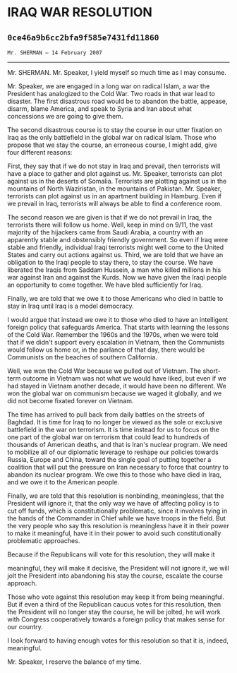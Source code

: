 # IRAQ WAR RESOLUTION
## `0ce46a9b6cc2bfa9f585e7431fd11860`
`Mr. SHERMAN — 14 February 2007`

---


Mr. SHERMAN. Mr. Speaker, I yield myself so much time as I may 
consume.

Mr. Speaker, we are engaged in a long war on radical Islam, a war the 
President has analogized to the Cold War. Two roads in that war lead to 
disaster. The first disastrous road would be to abandon the battle, 
appease, disarm, blame America, and speak to Syria and Iran about what 
concessions we are going to give them.

The second disastrous course is to stay the course in our utter 
fixation on Iraq as the only battlefield in the global war on radical 
Islam. Those who propose that we stay the course, an erroneous course, 
I might add, give four different reasons:

First, they say that if we do not stay in Iraq and prevail, then 
terrorists will have a place to gather and plot against us. Mr. 
Speaker, terrorists can plot against us in the deserts of Somalia. 
Terrorists are plotting against us in the mountains of North 
Waziristan, in the mountains of Pakistan. Mr. Speaker, terrorists can 
plot against us in an apartment building in Hamburg. Even if we prevail 
in Iraq, terrorists will always be able to find a conference room.

The second reason we are given is that if we do not prevail in Iraq, 
the terrorists there will follow us home. Well, keep in mind on 9/11, 
the vast majority of the hijackers came from Saudi Arabia, a country 
with an apparently stable and obstensibly friendly government. So even 
if Iraq were stable and friendly, individual Iraqi terrorists might 
well come to the United States and carry out actions against us. Third, 
we are told that we have an obligation to the Iraqi people to stay 
there, to stay the course. We have liberated the Iraqis from Saddam 
Hussein, a man who killed millions in his war against Iran and against 
the Kurds. Now we have given the Iraqi people an opportunity to come 
together. We have bled sufficiently for Iraq.

Finally, we are told that we owe it to those Americans who died in 
battle to stay in Iraq until Iraq is a model democracy.



I would argue that instead we owe it to those who died to have an 
intelligent foreign policy that safeguards America. That starts with 
learning the lessons of the Cold War. Remember the 1960s and the 1970s, 
when we were told that if we didn't support every escalation in 
Vietnam, then the Communists would follow us home or, in the parlance 
of that day, there would be Communists on the beaches of southern 
California.

Well, we won the Cold War because we pulled out of Vietnam. The 
short-term outcome in Vietnam was not what we would have liked, but 
even if we had stayed in Vietnam another decade, it would have been no 
different. We won the global war on communism because we waged it 
globally, and we did not become fixated forever on Vietnam.

The time has arrived to pull back from daily battles on the streets 
of Baghdad. It is time for Iraq to no longer be viewed as the sole or 
exclusive battlefield in the war on terrorism. It is time instead for 
us to focus on the one part of the global war on terrorism that could 
lead to hundreds of thousands of American deaths, and that is Iran's 
nuclear program. We need to mobilize all of our diplomatic leverage to 
reshape our policies towards Russia, Europe and China, toward the 
single goal of putting together a coalition that will put the pressure 
on Iran necessary to force that country to abandon its nuclear program. 
We owe this to those who have died in Iraq, and we owe it to the 
American people.

Finally, we are told that this resolution is nonbinding, meaningless, 
that the President will ignore it, that the only way we have of 
affecting policy is to cut off funds, which is constitutionally 
problematic, since it involves tying in the hands of the Commander in 
Chief while we have troops in the field. But the very people who say 
this resolution is meaningless have it in their power to make it 
meaningful, have it in their power to avoid such constitutionally 
problematic approaches.

Because if the Republicans will vote for this resolution, they will 
make it


meaningful, they will make it decisive, the President will not ignore 
it, we will jolt the President into abandoning his stay the course, 
escalate the course approach.

Those who vote against this resolution may keep it from being 
meaningful. But if even a third of the Republican caucus votes for this 
resolution, then the President will no longer stay the course, he will 
be jolted, he will work with Congress cooperatively towards a foreign 
policy that makes sense for our country.

I look forward to having enough votes for this resolution so that it 
is, indeed, meaningful.

Mr. Speaker, I reserve the balance of my time.